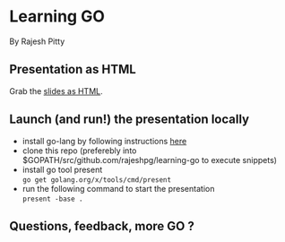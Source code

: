 
# Learning GO

By Rajesh Pitty

## Presentation as HTML

Grab the [slides as HTML](https://github.com/rajeshpg/learning-go/raw/master/getting-started-with-golang.zip).

## Launch (and run!) the presentation locally

- install go-lang by following instructions [here](https://golang.org/doc/install)
- clone this repo (preferebly into $GOPATH/src/github.com/rajeshpg/learning-go to execute snippets)
- install go tool present \
  `go get golang.org/x/tools/cmd/present`
- run the following command to start the presentation \
  `present -base .`

## Questions, feedback, more GO ?
